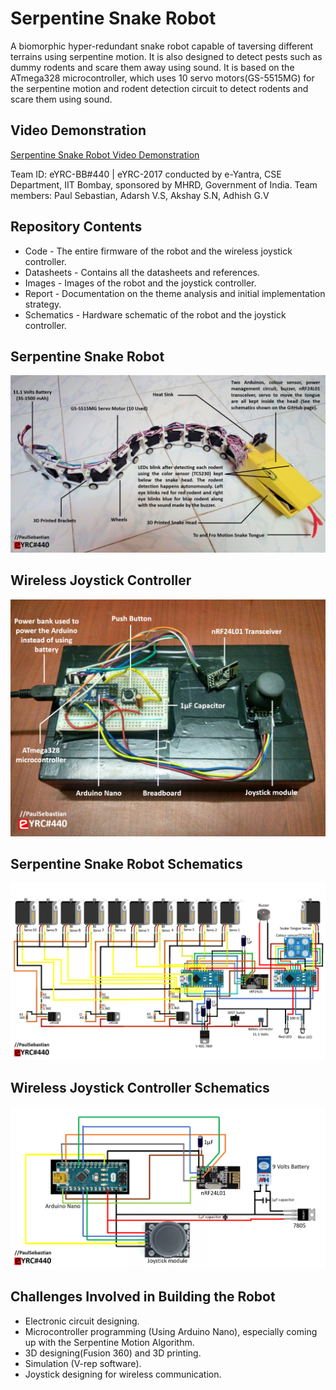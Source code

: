 # Serpentine Snake Robot
A biomorphic hyper-redundant snake robot capable of taversing different terrains using serpentine motion. It is also designed to detect pests such as dummy rodents and scare them away using sound. It is based on the ATmega328 microcontroller, which uses 10 servo motors(GS-5515MG) for the serpentine motion and rodent detection circuit to detect rodents and scare them using sound.

## Video Demonstration
[Serpentine Snake Robot Video Demonstration](../blob/master/LICENSE)

Team ID: eYRC-BB#440 | eYRC-2017 conducted by e-Yantra, CSE Department, IIT Bombay, sponsored by MHRD, Government of India.
Team members: Paul Sebastian, Adarsh V.S, Akshay S.N, Adhish G.V

## Repository Contents
* Code - The entire firmware of the robot and the wireless joystick controller.
* Datasheets - Contains all the datasheets and references.
* Images - Images of the robot and the joystick controller.
* Report - Documentation on the theme analysis and initial implementation strategy.
* Schematics - Hardware schematic of the robot and the joystick controller.

## Serpentine Snake Robot
![alt tag](https://github.com/paulsebastian97/Serpentine-Snake-Robot/blob/master/Images/Serpentine%20Snake%20Robot.png)

## Wireless Joystick Controller
![alt tag](https://github.com/paulsebastian97/Serpentine-Snake-Robot/blob/master/Images/Wireless%20Joystick%20Controller.PNG)

## Serpentine Snake Robot Schematics
![alt tag](https://github.com/paulsebastian97/Serpentine-Snake-Robot/blob/master/Schematics/Serpentine%20Snake%20Robot%20Schematics.png)

## Wireless Joystick Controller Schematics
![alt tag](https://github.com/paulsebastian97/Serpentine-Snake-Robot/blob/master/Schematics/Wireless%20Joystick%20Controller%20Schematics.PNG)

## Challenges Involved in Building the Robot
* Electronic circuit designing.
* Microcontroller programming (Using Arduino Nano), especially coming up with the Serpentine Motion Algorithm.
* 3D designing(Fusion 360) and 3D printing.
* Simulation (V-rep software).
* Joystick designing for wireless communication.
